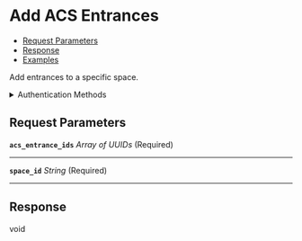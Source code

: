 # Add ACS Entrances

- [Request Parameters](./#request-parameters)
- [Response](./#response)
- [Examples](./#examples)

Add entrances to a specific space.


<details>

<summary>Authentication Methods</summary>

- API key
- Personal access token
  <br>Must also include the `seam-workspace` header in the request.

To learn more, see [Authentication](https://docs.seam.co/latest/api/authentication).
</details>

## Request Parameters

**`acs_entrance_ids`** *Array* *of UUIDs* (Required)

---

**`space_id`** *String* (Required)

---


## Response

void

